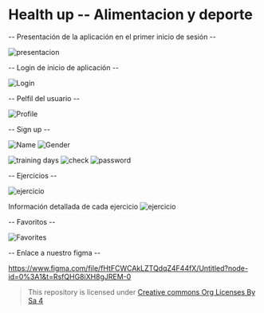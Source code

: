 # Health up -- Alimentacion y deporte

-- Presentación de la aplicación en el primer inicio de sesión --

![presentacion](https://github.com/martuka23/Health_Up/blob/feature/readme/img/presentacion.jpg)


-- Login de inicio de aplicación --

![Login](https://github.com/martuka23/Health_Up/blob/feature/readme/img/login.jpg)


-- Pelfil del usuario --

![Profile](https://github.com/martuka23/Health_Up/blob/feature/readme/img/profile.jpg)


-- Sign up --

![Name](https://github.com/martuka23/Health_Up/blob/feature/readme/img/name.jpg)   ![Gender](https://github.com/martuka23/Health_Up/blob/feature/readme/img/gender.jpg)

![training days](https://github.com/martuka23/Health_Up/blob/feature/readme/img/capable.jpg)   ![check](https://github.com/martuka23/Health_Up/blob/feature/readme/img/check.jpg)    ![password](https://github.com/martuka23/Health_Up/blob/feature/readme/img/password.png)

-- Ejercicios --

![ejercicio](https://github.com/martuka23/Health_Up/blob/feature/readme/img/ejercicios.jpg)   

Información detallada de cada ejercicio
![ejercicio](https://github.com/martuka23/Health_Up/blob/feature/readme/img/ejercicios2.jpg)


-- Favoritos --

![Favorites](https://github.com/martuka23/Health_Up/blob/feature/readme/img/favorites.jpg)


-- Enlace a nuestro figma --

https://www.figma.com/file/fHtFCWCAkLZTQdqZ4F44fX/Untitled?node-id=0%3A1&t=RsfQHG8iXH8gJREM-0


>This repository is licensed under
>[Creative commons Org Licenses By Sa 4](http://creativecommons.org/licenses/by-sa/4.0/)